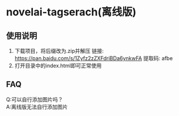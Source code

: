 # novelai-tagserach(离线版)

## 使用说明
1. 下载项目，将后缀改为.zip并解压
链接: <https://pan.baidu.com/s/1Zyfz2zZXFdriBDa6ynkwFA> 提取码: afbe
2. 打开目录中的index.html即可正常使用

## FAQ
Q:可以自行添加图片吗？  
A:离线版无法自行添加图片